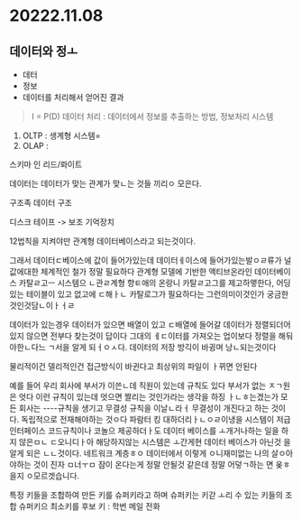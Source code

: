 # 20222.11.08

## 데이터와 정ㅗ
- 데터
- 정보
- 데이터를 처리해서 얻어진 결과

> I = P(D)
> 데이터 처리 : 데이터에서 정보를 추출하는 방법, 정보처리 시스템


1. OLTP : 생계형 시스템=
2. OLAP : 

스키마 인 리드/롸이트


데이터는 데이터가 맞는 관계가 맞ㄴ는 것들 끼리ㅇ 모은다.

구조족 데이터 구조


디스크 테이프 -> 보조 기억장치


12법칙을 지켜야만 관계형 데이터베이스라고 되는것이다.

그래서 데이터ㄷ베이스에 값이 들어가있는데 데이터ㅔ이스에 들어가있는발ㅇㄹ류가 널값에대한 체계적인 철가 정말 필요하다
관계형 모델에 기반한 액티브온라인 데이터베이스 카탈ㄹ고ㅡ
시스템으 ㄴ관ㄹ계형 향ㅌ애의 온랑니 카탈ㄹ고그를 제고하앻한다,
어딩 있는 테이블이 있고 없고에 ㄷ해ㅏㄴ 카탈로그가 필요하다는 그런의미이것인가 궁금한것인것담ㄴ이ㅏㅓㄹ

데이터가 있는경우 데이터가 있으면 배열이 있고 ㄷ배열에 들어갈 데이터가 정렬되더어 있지 않으면 전부다 찾는것이 답이다 그대의 ㅔㄷ이터를 가져오는 업이보다 정렬을 해둬야한ㄴ다느 ㄱ서을 알게 되ㅓㅇㅅ다. 데이터의 저장 방긱이 바귕며 낭ㄴ되는것이다

물리적이건 델리적인건 접근방식이 바귄다고 최상위의 파일이 ㅏ뀌면 안된다

예를 들어 우리 회사에 부서가 이쓴ㄴ데 직원이 있는데 규칙도 있다 부서가 없는 ㅈㄱ원은 엇다 이런 규칙이 있는데  엇으면 짤리는 것인가라는 생각을 하징 ㅏㄴㅎ는겠는가 모든 회사는 ----규칙을 생기고 무결성 규칙을 이날ㄴ라ㅓ 무결성이 개진다고 하는 것이다. 독립적으로 전재해야하는 것ㅇ다 파람터 킹 대하더리ㅏㄴㅇㄹ이냉을
시스템이 저급 인터페이스 코드규칙이나 코놀으 제공하더ㅏ도 데이터 베이스를 ㅗ개거나하는 일을 하지 않은ㅁㄴ ㄷ오니디ㅏ아 해당하지않는 시스템은 ㅗ간게현 데이터 베이스가 아닌것 을 알게 되은 ㄴㄴ것이다.
네트워크 계층ㅎㅇ 데이터에서 이렇게 ㅇ니재미없는 나의  살ㅇ아야하는 것이 진자 ㅁ너ㅜㅁ 잠이 온다는게 정말 안될것 같은데 정말 어덯ㄱ하는 면 옺ㅎ을지 ㅇ모르겟습니다.

특정 키들을 조합하여 만든 키를 슈퍼키라고 하며
슈퍼키는 키갇 ㅗ리 수 있는 키들의 조합
슈퍼키으 최소키를 후보 키 : 학번 메일 전화
